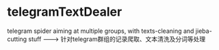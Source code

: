 # telegramTextDealer
telegram spider aiming at multiple groups, with texts-cleaning and jieba-cutting stuff ---> 针对telegram群组的记录爬取、文本清洗及分词等处理

